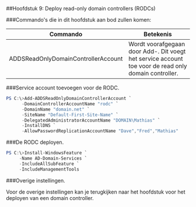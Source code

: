 ##Hoofdstuk 9: Deploy read-only domain controllers (RODCs)


###Commando's die in dit hoofdstuk aan bod zullen komen:

| Commando                            | Betekenis                                                                                            |
|-------------------------------------|------------------------------------------------------------------------------------------------------|
| ADDSReadOnlyDomainControllerAccount | Wordt voorafgegaan door Add-. Dit voegt het service account toe voor de read only domain controller. |

###Service account toevoegen voor de RODC.
```PowerShell 
PS C:\>Add-ADDSReadOnlyDomainControllerAccount `
      -DomainControllerAccountName "rodc" `
      -DomainName "domain.net" `
      -SiteName "Default-First-Site-Name" `
      -DelegatedAdministratorAccountName "DOMAIN\Mathias" `
      -InstallDNS `
      -AllowPasswordReplicationAccountName "Dave","Fred","Mathias"
```
###De RODC deployen.
```PowerShell 
PS C:\>Install-WindowsFeature `
     -Name AD-Domain-Services `
     -IncludeAllSubFeature `
     -IncludeManagementTools
```

###Overige instellingen.

Voor de overige instellingen kan je terugkijken naar het hoofdstuk voor het deployen van een domain controller.